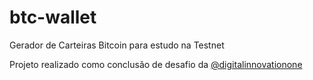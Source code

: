 # btc-wallet
Gerador de Carteiras Bitcoin para estudo na Testnet

Projeto realizado como conclusão de desafio da [@digitalinnovationone](https://github.com/digitalinnovationone)
